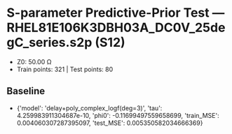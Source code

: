 # S-parameter Predictive-Prior Test — RHEL81E106K3DBH03A_DC0V_25degC_series.s2p (S12)
- Z0: 50.00 Ω
- Train points: 321  |  Test points: 80

## Baseline
- {'model': 'delay+poly_complex_logf(deg=3)', 'tau': 4.259983911304687e-10, 'phi0': -0.11699497559658699, 'train_MSE': 0.004060307287395097, 'test_MSE': 0.005350582034666369}